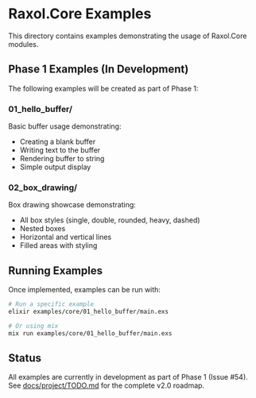 # Raxol.Core Examples

This directory contains examples demonstrating the usage of Raxol.Core modules.

## Phase 1 Examples (In Development)

The following examples will be created as part of Phase 1:

### 01_hello_buffer/
Basic buffer usage demonstrating:
- Creating a blank buffer
- Writing text to the buffer
- Rendering buffer to string
- Simple output display

### 02_box_drawing/
Box drawing showcase demonstrating:
- All box styles (single, double, rounded, heavy, dashed)
- Nested boxes
- Horizontal and vertical lines
- Filled areas with styling

## Running Examples

Once implemented, examples can be run with:

```bash
# Run a specific example
elixir examples/core/01_hello_buffer/main.exs

# Or using mix
mix run examples/core/01_hello_buffer/main.exs
```

## Status

All examples are currently in development as part of Phase 1 (Issue #54).
See [docs/project/TODO.md](../../docs/project/TODO.md) for the complete v2.0 roadmap.
